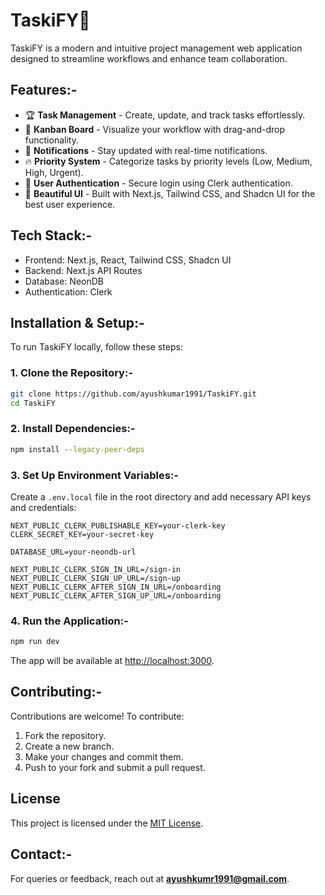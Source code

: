 # TaskiFY🚀  

TaskiFY is a modern and intuitive project management web application designed to streamline workflows and enhance team collaboration.  

## Features:-

- 🏆 **Task Management** - Create, update, and track tasks effortlessly.  
- 📅 **Kanban Board** - Visualize your workflow with drag-and-drop functionality.  
- 🔔 **Notifications** - Stay updated with real-time notifications.  
- 🔥 **Priority System** - Categorize tasks by priority levels (Low, Medium, High, Urgent).  
- 👥 **User Authentication** - Secure login using Clerk authentication.  
- 🎨 **Beautiful UI** - Built with Next.js, Tailwind CSS, and Shadcn UI for the best user experience.  

## Tech Stack:-

- Frontend: Next.js, React, Tailwind CSS, Shadcn UI  
- Backend: Next.js API Routes  
- Database: NeonDB  
- Authentication: Clerk  

## Installation & Setup:-  

To run TaskiFY locally, follow these steps:  

### 1. Clone the Repository:-
```bash
git clone https://github.com/ayushkumar1991/TaskiFY.git
cd TaskiFY
```

### 2. Install Dependencies:-
```bash
npm install --legacy-peer-deps
```

### 3. Set Up Environment Variables:-

Create a `.env.local` file in the root directory and add necessary API keys and credentials:  

```
NEXT_PUBLIC_CLERK_PUBLISHABLE_KEY=your-clerk-key
CLERK_SECRET_KEY=your-secret-key

DATABASE_URL=your-neondb-url

NEXT_PUBLIC_CLERK_SIGN_IN_URL=/sign-in
NEXT_PUBLIC_CLERK_SIGN_UP_URL=/sign-up
NEXT_PUBLIC_CLERK_AFTER_SIGN_IN_URL=/onboarding
NEXT_PUBLIC_CLERK_AFTER_SIGN_UP_URL=/onboarding
```

### 4. Run the Application:-
```bash
npm run dev
```

The app will be available at [http://localhost:3000](http://localhost:3000).  

## Contributing:-  

Contributions are welcome! To contribute:  

1. Fork the repository.  
2. Create a new branch.  
3. Make your changes and commit them.  
4. Push to your fork and submit a pull request.  

## License  

This project is licensed under the [MIT License](https://opensource.org/licenses/MIT).  

## Contact:- 

For queries or feedback, reach out at **ayushkumr1991@gmail.com**.  
